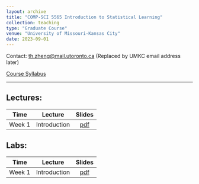 ```yaml
---
layout: archive
title: "COMP-SCI 5565 Introduction to Statistical Learning"
collection: teaching
type: "Graduate Course"
venue: "University of Missouri-Kansas City"
date: 2023-09-01
---
```


<style scoped>
table {
  font-size: 16px;
}
</style>

Contact: [th.zheng@mail.utoronto.ca](mailto:th.zheng@mail.utoronto.ca) (Replaced by UMKC email address later)

[Course Syllabus](/umkc-teaching/Fall_23_Comp-Sci_5565_Tianhang.pdf)

---
## Lectures:


|     Time     |      Lecture       |   Slides |  
|:------------:|:------------------:|:-------------------------------------------------------:|
|    Week 1    |    Introduction    | [pdf](/umkc-teaching/Fall_23_Comp-Sci_5565_Tianhang.pdf)|

## Labs:

|     Time     |      Lecture       |   Slides |  
|:------------:|:------------------:|:-------------------------------------------------------:|
|    Week 1    |    Introduction    | [pdf](/umkc-teaching/Fall_23_Comp-Sci_5565_Tianhang.pdf "download")|



